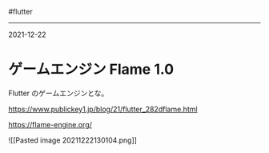 #flutter

---
2021-12-22

# ゲームエンジン Flame 1.0

Flutter のゲームエンジンとな。

https://www.publickey1.jp/blog/21/flutter_282dflame.html

https://flame-engine.org/

![[Pasted image 20211222130104.png]]

